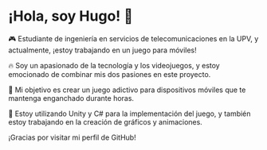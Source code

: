 # ¡Hola, soy Hugo! 👋

🎮 Estudiante de ingeniería en servicios de telecomunicaciones en la UPV, y actualmente, ¡estoy trabajando en un juego para móviles!

🔥 Soy un apasionado de la tecnología y los videojuegos, y estoy emocionado de combinar mis dos pasiones en este proyecto.

📱 Mi objetivo es crear un juego adictivo para dispositivos móviles que te mantenga enganchado durante horas.

💪 Estoy utilizando Unity y C# para la implementación del juego, y también estoy trabajando en la creación de gráficos y animaciones.

¡Gracias por visitar mi perfil de GitHub!
